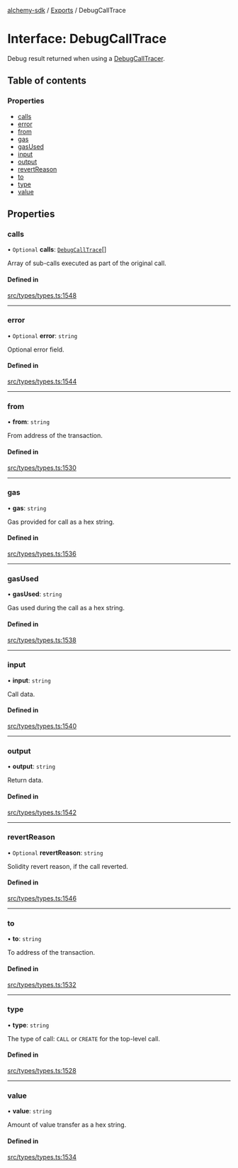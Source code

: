 [alchemy-sdk](../README.md) / [Exports](../modules.md) / DebugCallTrace

# Interface: DebugCallTrace

Debug result returned when using a [DebugCallTracer](DebugCallTracer.md).

## Table of contents

### Properties

- [calls](DebugCallTrace.md#calls)
- [error](DebugCallTrace.md#error)
- [from](DebugCallTrace.md#from)
- [gas](DebugCallTrace.md#gas)
- [gasUsed](DebugCallTrace.md#gasused)
- [input](DebugCallTrace.md#input)
- [output](DebugCallTrace.md#output)
- [revertReason](DebugCallTrace.md#revertreason)
- [to](DebugCallTrace.md#to)
- [type](DebugCallTrace.md#type)
- [value](DebugCallTrace.md#value)

## Properties

### calls

• `Optional` **calls**: [`DebugCallTrace`](DebugCallTrace.md)[]

Array of sub-calls executed as part of the original call.

#### Defined in

[src/types/types.ts:1548](https://github.com/stanleyjones/alchemy-sdk-js/blob/1bebd8bb/src/types/types.ts#L1548)

___

### error

• `Optional` **error**: `string`

Optional error field.

#### Defined in

[src/types/types.ts:1544](https://github.com/stanleyjones/alchemy-sdk-js/blob/1bebd8bb/src/types/types.ts#L1544)

___

### from

• **from**: `string`

From address of the transaction.

#### Defined in

[src/types/types.ts:1530](https://github.com/stanleyjones/alchemy-sdk-js/blob/1bebd8bb/src/types/types.ts#L1530)

___

### gas

• **gas**: `string`

Gas provided for call as a hex string.

#### Defined in

[src/types/types.ts:1536](https://github.com/stanleyjones/alchemy-sdk-js/blob/1bebd8bb/src/types/types.ts#L1536)

___

### gasUsed

• **gasUsed**: `string`

Gas used during the call as a hex string.

#### Defined in

[src/types/types.ts:1538](https://github.com/stanleyjones/alchemy-sdk-js/blob/1bebd8bb/src/types/types.ts#L1538)

___

### input

• **input**: `string`

Call data.

#### Defined in

[src/types/types.ts:1540](https://github.com/stanleyjones/alchemy-sdk-js/blob/1bebd8bb/src/types/types.ts#L1540)

___

### output

• **output**: `string`

Return data.

#### Defined in

[src/types/types.ts:1542](https://github.com/stanleyjones/alchemy-sdk-js/blob/1bebd8bb/src/types/types.ts#L1542)

___

### revertReason

• `Optional` **revertReason**: `string`

Solidity revert reason, if the call reverted.

#### Defined in

[src/types/types.ts:1546](https://github.com/stanleyjones/alchemy-sdk-js/blob/1bebd8bb/src/types/types.ts#L1546)

___

### to

• **to**: `string`

To address of the transaction.

#### Defined in

[src/types/types.ts:1532](https://github.com/stanleyjones/alchemy-sdk-js/blob/1bebd8bb/src/types/types.ts#L1532)

___

### type

• **type**: `string`

The type of call: `CALL` or `CREATE` for the top-level call.

#### Defined in

[src/types/types.ts:1528](https://github.com/stanleyjones/alchemy-sdk-js/blob/1bebd8bb/src/types/types.ts#L1528)

___

### value

• **value**: `string`

Amount of value transfer as a hex string.

#### Defined in

[src/types/types.ts:1534](https://github.com/stanleyjones/alchemy-sdk-js/blob/1bebd8bb/src/types/types.ts#L1534)
